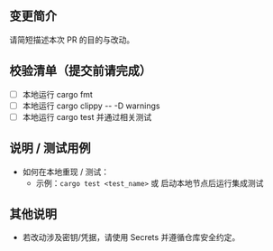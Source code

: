 ## 变更简介

请简短描述本次 PR 的目的与改动。

## 校验清单（提交前请完成）

- [ ] 本地运行 cargo fmt
- [ ] 本地运行 cargo clippy -- -D warnings
- [ ] 本地运行 cargo test 并通过相关测试

## 说明 / 测试用例

- 如何在本地重现 / 测试：
  - 示例：`cargo test <test_name>` 或 启动本地节点后运行集成测试

## 其他说明
- 若改动涉及密钥/凭据，请使用 Secrets 并遵循仓库安全约定。
